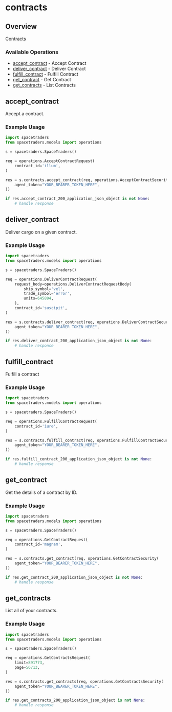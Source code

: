 # contracts

## Overview

Contracts

### Available Operations

* [accept_contract](#accept_contract) - Accept Contract
* [deliver_contract](#deliver_contract) - Deliver Contract
* [fulfill_contract](#fulfill_contract) - Fulfill Contract
* [get_contract](#get_contract) - Get Contract
* [get_contracts](#get_contracts) - List Contracts

## accept_contract

Accept a contract.

### Example Usage

```python
import spacetraders
from spacetraders.models import operations

s = spacetraders.SpaceTraders()

req = operations.AcceptContractRequest(
    contract_id='illum',
)

res = s.contracts.accept_contract(req, operations.AcceptContractSecurity(
    agent_token="YOUR_BEARER_TOKEN_HERE",
))

if res.accept_contract_200_application_json_object is not None:
    # handle response
```

## deliver_contract

Deliver cargo on a given contract.

### Example Usage

```python
import spacetraders
from spacetraders.models import operations

s = spacetraders.SpaceTraders()

req = operations.DeliverContractRequest(
    request_body=operations.DeliverContractRequestBody(
        ship_symbol='vel',
        trade_symbol='error',
        units=645894,
    ),
    contract_id='suscipit',
)

res = s.contracts.deliver_contract(req, operations.DeliverContractSecurity(
    agent_token="YOUR_BEARER_TOKEN_HERE",
))

if res.deliver_contract_200_application_json_object is not None:
    # handle response
```

## fulfill_contract

Fulfill a contract

### Example Usage

```python
import spacetraders
from spacetraders.models import operations

s = spacetraders.SpaceTraders()

req = operations.FulfillContractRequest(
    contract_id='iure',
)

res = s.contracts.fulfill_contract(req, operations.FulfillContractSecurity(
    agent_token="YOUR_BEARER_TOKEN_HERE",
))

if res.fulfill_contract_200_application_json_object is not None:
    # handle response
```

## get_contract

Get the details of a contract by ID.

### Example Usage

```python
import spacetraders
from spacetraders.models import operations

s = spacetraders.SpaceTraders()

req = operations.GetContractRequest(
    contract_id='magnam',
)

res = s.contracts.get_contract(req, operations.GetContractSecurity(
    agent_token="YOUR_BEARER_TOKEN_HERE",
))

if res.get_contract_200_application_json_object is not None:
    # handle response
```

## get_contracts

List all of your contracts.

### Example Usage

```python
import spacetraders
from spacetraders.models import operations

s = spacetraders.SpaceTraders()

req = operations.GetContractsRequest(
    limit=891773,
    page=56713,
)

res = s.contracts.get_contracts(req, operations.GetContractsSecurity(
    agent_token="YOUR_BEARER_TOKEN_HERE",
))

if res.get_contracts_200_application_json_object is not None:
    # handle response
```
